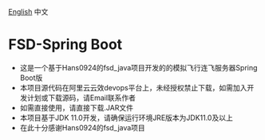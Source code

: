 [English](README.md) 中文
# FSD-Spring Boot
* 这是一个基于Hans0924的fsd_java项目开发的的模拟飞行连飞服务器Spring Boot版
* 本项目源代码在阿里云云效devops平台上，未经授权禁止下载，如需加入开发计划或下载源码，请Email联系作者
* 如需直接使用，请直接下载.JAR文件
* 本项目基于JDK 11.0开发，请确保运行环境JRE版本为JDK11.0及以上
* 在此十分感谢Hans0924的fsd_java项目
